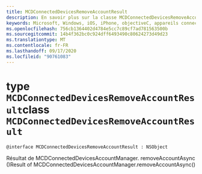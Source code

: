 ```yaml
---
title: MCDConnectedDevicesRemoveAccountResult
description: En savoir plus sur la classe MCDConnectedDevicesRemoveAccountResult. Cette classe est le résultat de MCDConnectedDevicesAccountManager. removeAccountAsync ().
keywords: Microsoft, Windows, iOS, iPhone, objectiveC, appareils connectés, projet Rome
ms.openlocfilehash: 756cb1364402d4784e5cc7c89cf7ad781563500b
ms.sourcegitcommit: 14b4f362bc0c924dff6493490c80624273d49d23
ms.translationtype: MT
ms.contentlocale: fr-FR
ms.lasthandoff: 09/17/2020
ms.locfileid: "90761083"
---
```

# <a name="class-mcdconnecteddevicesremoveaccountresult"></a><span data-ttu-id="2e617-105">type `MCDConnectedDevicesRemoveAccountResult`</span><span class="sxs-lookup"><span data-stu-id="2e617-105">class `MCDConnectedDevicesRemoveAccountResult`</span></span> 

```
@interface MCDConnectedDevicesRemoveAccountResult : NSObject
```  
<span data-ttu-id="2e617-106">Résultat de MCDConnectedDevicesAccountManager. removeAccountAsync ()</span><span class="sxs-lookup"><span data-stu-id="2e617-106">Result of MCDConnectedDevicesAccountManager.removeAccountAsync()</span></span>